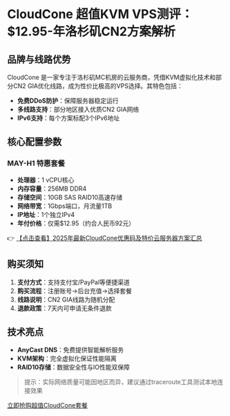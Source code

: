 # CloudCone 超值KVM VPS测评：$12.95-年洛杉矶CN2方案解析

## 品牌与线路优势
CloudCone 是一家专注于洛杉矶MC机房的云服务商，凭借KVM虚拟化技术和部分CN2 GIA优化线路，成为性价比极高的VPS选择。其特色包括：
- **免费DDoS防护**：保障服务器稳定运行
- **多线路支持**：部分地区接入优质CN2 GIA网络
- **IPv6支持**：每个方案标配3个IPv6地址

## 核心配置参数
### MAY-H1 特惠套餐
- **处理器**：1 vCPU核心
- **内存容量**：256MB DDR4
- **存储空间**：10GB SAS RAID10高速存储
- **网络带宽**：1Gbps端口，月流量1TB
- **IP地址**：1个独立IPv4
- **年付价格**：仅需$12.95（约合人民币92元）

👉 [【点击查看】2025年最新CloudCone优惠码及特价云服务器方案汇总](https://bit.ly/Cloudcone)

## 购买须知
1. **支付方式**：支持支付宝/PayPal等便捷渠道
2. **购买流程**：注册账号→后台充值→选择套餐
3. **线路说明**：CN2 GIA线路为随机分配
4. **退款政策**：7天内可申请无条件退款

## 技术亮点
- **AnyCast DNS**：免费提供智能解析服务
- **KVM架构**：完全虚拟化保证性能隔离
- **RAID10存储**：数据安全性与IO性能双保障

> 提示：实际网络质量可能因地区而异，建议通过traceroute工具测试本地连接效果

[立即抢购超值CloudCone套餐](https://bit.ly/Cloudcone)